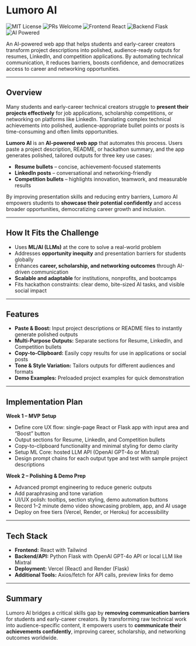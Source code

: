 # Lumoro AI
![MIT License](https://img.shields.io/badge/license-MIT-green.svg)
![PRs Welcome](https://img.shields.io/badge/PRs-welcome-brightgreen.svg)
![Frontend React](https://img.shields.io/badge/frontend-React-blue)
![Backend Flask](https://img.shields.io/badge/backend-Flask-lightgrey)
![AI Powered](https://img.shields.io/badge/AI-LLM-orange)

An AI-powered web app that helps students and early-career creators transform project descriptions into polished, audience-ready outputs for resumes, LinkedIn, and competition applications. By automating technical communication, it reduces barriers, boosts confidence, and democratizes access to career and networking opportunities.

---

## Overview

Many students and early-career technical creators struggle to **present their projects effectively** for job applications, scholarship competitions, or networking on platforms like LinkedIn. Translating complex technical achievements into polished, audience-appropriate bullet points or posts is time-consuming and often limits opportunities.

**Lumoro AI** is an **AI-powered web app** that automates this process. Users paste a project description, README, or hackathon summary, and the app generates polished, tailored outputs for three key use cases:

- **Resume bullets** – concise, achievement-focused statements  
- **LinkedIn posts** – conversational and networking-friendly  
- **Competition bullets** – highlights innovation, teamwork, and measurable results  

By improving presentation skills and reducing entry barriers, Lumoro AI empowers students to **showcase their potential confidently** and access broader opportunities, democratizing career growth and inclusion.

---

## How It Fits the Challenge

- Uses **ML/AI (LLMs)** at the core to solve a real-world problem  
- Addresses **opportunity inequity** and presentation barriers for students globally  
- Enhances **career, scholarship, and networking outcomes** through AI-driven communication  
- **Scalable and adaptable** for institutions, nonprofits, and bootcamps  
- Fits hackathon constraints: clear demo, bite-sized AI tasks, and visible social impact  

---

## Features

- **Paste & Boost:** Input project descriptions or README files to instantly generate polished outputs  
- **Multi-Purpose Outputs:** Separate sections for Resume, LinkedIn, and Competition bullets  
- **Copy-to-Clipboard:** Easily copy results for use in applications or social posts  
- **Tone & Style Variation:** Tailors outputs for different audiences and formats  
- **Demo Examples:** Preloaded project examples for quick demonstration  

---

## Implementation Plan

**Week 1 – MVP Setup**  
- Define core UX flow: single-page React or Flask app with input area and “Boost” button  
- Output sections for Resume, LinkedIn, and Competition bullets  
- Copy-to-clipboard functionality and minimal styling for demo clarity  
- Setup ML Core: hosted LLM API (OpenAI GPT-4o or Mixtral)  
- Design prompt chains for each output type and test with sample project descriptions  

**Week 2 – Polishing & Demo Prep**  
- Advanced prompt engineering to reduce generic outputs  
- Add paraphrasing and tone variation  
- UI/UX polish: tooltips, section styling, demo automation buttons  
- Record 1–2 minute demo video showcasing problem, app, and AI usage  
- Deploy on free tiers (Vercel, Render, or Heroku) for accessibility  

---

## Tech Stack

- **Frontend:** React with Tailwind
- **Backend/API:** Python Flask with OpenAI GPT-4o API or local LLM like Mixtral  
- **Deployment:** Vercel (React) and Render (Flask)  
- **Additional Tools:** Axios/fetch for API calls, preview links for demo  

---

## Summary

Lumoro AI bridges a critical skills gap by **removing communication barriers** for students and early-career creators. By transforming raw technical work into audience-specific content, it empowers users to **communicate their achievements confidently**, improving career, scholarship, and networking outcomes worldwide.
